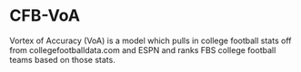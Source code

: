 # CFB-VoA
Vortex of Accuracy (VoA) is a model which pulls in college football stats off from collegefootballdata.com and ESPN and ranks FBS college football teams based on those stats.
